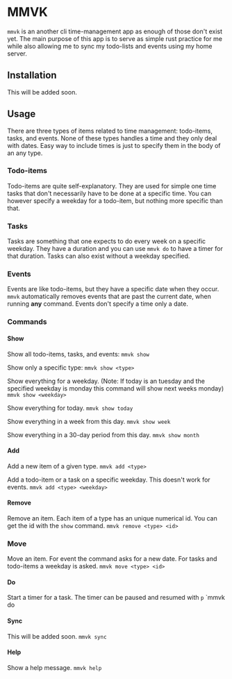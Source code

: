 # MMVK
`mmvk` is an another cli time-management app as enough of those don't exist yet. The main purpose of this app is to serve as simple rust practice for me while also allowing me to sync my todo-lists and events using my home server.

## Installation
This will be added soon.

## Usage
There are three types of items related to time management: todo-items, tasks, and events. None of these types handles a time and they only deal with dates. Easy way to include times is just to specify them in the body of an any type.

### Todo-items
Todo-items are quite self-explanatory. They are used for simple one time tasks that don't necessarily have to be done at a specific time. You can however specify a weekday for a todo-item, but nothing more specific than that.

### Tasks
Tasks are something that one expects to do every week on a specific weekday. They have a duration and you can use `mmvk do` to have a timer for that duration. Tasks can also exist without a weekday specified.

### Events
Events are like todo-items, but they have a specific date when they occur. `mmvk` automatically removes events that are past the current date, when running **any** command. Events don't specify a time only a date.

### Commands
#### Show
Show all todo-items, tasks, and events:
`mmvk show`

Show only a specific type:
`mmvk show <type>`

Show everything for a weekday. (Note: If today is an tuesday and the specified weekday is monday this command will show next weeks monday)
`mmvk show <weekday>`

Show everything for today.
`mmvk show today`

Show everything in a week from this day.
`mmvk show week`

Show everything in a 30-day period from this day.
`mmvk show month`

#### Add
Add a new item of a given type.
`mmvk add <type>`

Add a todo-item or a task on a specific weekday. This doesn't work for events.
`mmvk add <type> <weekday>`

#### Remove
Remove an item. Each item of a type has an unique numerical id. You can get the id with the `show` command. 
`mmvk remove <type> <id>`

### Move
Move an item. For event the command asks for a new date. For tasks and todo-items a weekday is asked.
`mmvk move <type> <id>`

#### Do
Start a timer for a task. The timer can be paused and resumed with `p`
`mmvk do <task id>

#### Sync
This will be added soon.
`mmvk sync`

#### Help
Show a help message.
`mmvk help`
